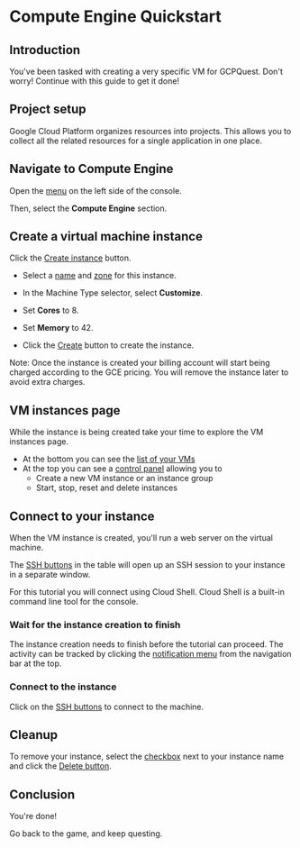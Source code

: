# Compute Engine Quickstart

<walkthrough-tutorial-url url="https://cloud.google.com/compute/docs/gcpquest/sysintro"></walkthrough-tutorial-url>

## Introduction

<walkthrough-tutorial-duration duration="10"></walkthrough-tutorial-duration>

You've been tasked with creating a very specific VM for GCPQuest.  Don't worry!
Continue with this guide to get it done!

## Project setup

Google Cloud Platform organizes resources into projects. This allows you to
collect all the related resources for a single application in one place.

<walkthrough-project-billing-setup permissions="compute.instances.create"></walkthrough-project-billing-setup>

## Navigate to Compute Engine

Open the [menu][spotlight-console-menu] on the left side of the console.

Then, select the **Compute Engine** section.

<walkthrough-menu-navigation sectionId="COMPUTE_SECTION"></walkthrough-menu-navigation>

## Create a virtual machine instance

Click the [Create instance][spotlight-create-instance] button.

*   Select a [name][spotlight-instance-name] and [zone][spotlight-instance-zone]
    for this instance.

*   In the Machine Type selector, select **Customize**. 

*   Set **Cores** to 8. 

*   Set **Memory** to 42. 

*   Click the [Create][spotlight-submit-create] button to create the instance.

Note: Once the instance is created your billing account will start being charged
according to the GCE pricing. You will remove the instance later to avoid extra
charges.

## VM instances page

While the instance is being created take your time to explore the VM instances
page.

*   At the bottom you can see the [list of your VMs][spotlight-vm-list]
*   At the top you can see a [control panel][spotlight-control-panel] allowing
    you to
    *   Create a new VM instance or an instance group
    *   Start, stop, reset and delete instances

## Connect to your instance

When the VM instance is created, you'll run a web server on the virtual machine.

The [SSH buttons][spotlight-ssh-buttons] in the table will open up an SSH
session to your instance in a separate window.

For this tutorial you will connect using Cloud Shell. Cloud Shell is a built-in
command line tool for the console.


### Wait for the instance creation to finish

The instance creation needs to finish before the tutorial can proceed. The
activity can be tracked by clicking the
[notification menu][spotlight-notification-menu] from the navigation bar at the
top.

### Connect to the instance

Click on the [SSH buttons][spotlight-ssh-buttons] to connect to the machine. 


## Cleanup

To remove your instance, select the [checkbox][spotlight-instance-checkbox] next
to your instance name and click the [Delete button][spotlight-delete-button].

## Conclusion

<walkthrough-conclusion-trophy></walkthrough-conclusion-trophy>

You're done!

Go back to the game, and keep questing.

[pricing]: https://cloud.google.com/compute/#compute-engine-pricing
[spotlight-create-instance]: walkthrough://spotlight-pointer?=gce-zero-new-vm,gce-vm-list-new
[spotlight-instance-name]: walkthrough://spotlight-pointer?spotlightId=gce-vm-add-name
[spotlight-instance-zone]: walkthrough://spotlight-pointer?spotlightId=gce-vm-add-zone-select
[spotlight-boot-disk]: walkthrough://spotlight-pointer?cssSelector=vm-set-boot-disk
[spotlight-firewall]: walkthrough://spotlight-pointer?spotlightId=gce-vm-add-firewall
[spotlight-vm-list]: walkthrough://spotlight-pointer?cssSelector=.p6n-checkboxed-table
[spotlight-control-panel]: walkthrough://spotlight-pointer?cssSelector=#p6n-action-bar-container-main
[spotlight-ssh-buttons]: walkthrough://spotlight-pointer?cssSelector=gce-connect-to-instance
[spotlight-notification-menu]: walkthrough://spotlight-pointer?cssSelector=.p6n-notification-dropdown,.cfc-icon-notifications
[spotlight-console-menu]: walkthrough://spotlight-pointer?spotlightId=console-nav-menu
[spotlight-open-devshell]: walkthrough://spotlight-pointer?spotlightId=devshell-activate-button
[spotlight-machine-type]: walkthrough://spotlight-pointer?spotlightId=gce-add-machine-type-select
[spotlight-submit-create]: walkthrough://spotlight-pointer?spotlightId=gce-submit
[spotlight-external-ip]: walkthrough://spotlight-pointer?cssSelector=.p6n-external-link
[spotlight-instance-checkbox]: walkthrough://spotlight-pointer?cssSelector=.p6n-checkbox-form-label
[spotlight-delete-button]: walkthrough://spotlight-pointer?cssSelector=.p6n-icon-delete
[spotlight-machine-type]: walkthrough://spotlight-pointer?spotlightId=gce-add-machine-type